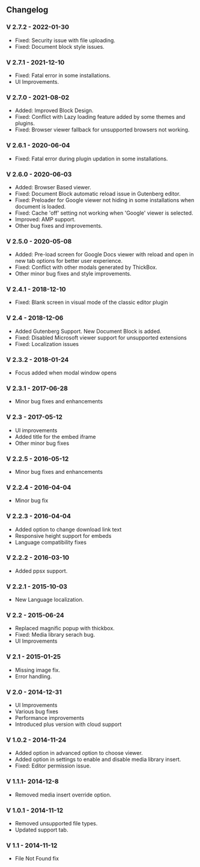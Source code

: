 ## Changelog

### V 2.7.2 - 2022-01-30
* Fixed: Security issue with file uploading.
* Fixed: Document block style issues.

### V 2.7.1 - 2021-12-10
* Fixed: Fatal error in some installations.
* UI Improvements.

### V 2.7.0 - 2021-08-02
* Added: Improved Block Design.
* Fixed: Conflict with Lazy loading feature added by some themes and plugins.
* Fixed: Browser viewer fallback for unsupported browsers not working.

### V 2.6.1 - 2020-06-04
* Fixed: Fatal error during plugin updation in some installations.

### V 2.6.0 - 2020-06-03
* Added: Browser Based viewer.
* Fixed: Document Block automatic reload issue in Gutenberg editor.
* Fixed: Preloader for Google viewer not hiding in some installations when document is loaded.
* Fixed: Cache 'off' setting not working when 'Google' viewer is selected.
* Improved: AMP support.
* Other bug fixes and improvements.

### V 2.5.0 - 2020-05-08
* Added: Pre-load screen for Google Docs viewer with reload and open in new tab options for better user experience.
* Fixed: Conflict with other modals generated by ThickBox.
* Other minor bug fixes and style improvements.

### V 2.4.1 - 2018-12-10
* Fixed: Blank screen in visual mode of the classic editor plugin

### V 2.4 - 2018-12-06
* Added Gutenberg Support. New Document Block is added.
* Fixed: Disabled Microsoft viewer support for unsupported extensions
* Fixed: Localization issues

### V 2.3.2 - 2018-01-24
* Focus added when modal window opens

### V 2.3.1 - 2017-06-28
* Minor bug fixes and enhancements

### V 2.3 - 2017-05-12
* UI improvements
* Added title for the embed iframe
* Other minor bug fixes

### V 2.2.5 - 2016-05-12
* Minor bug fixes and enhancements

### V 2.2.4 - 2016-04-04
* Minor bug fix

### V 2.2.3 - 2016-04-04
* Added option to change download link text
* Responsive height support for embeds
* Language compatibility fixes

### V 2.2.2 - 2016-03-10
* Added ppsx support.

### V 2.2.1 - 2015-10-03
* New Language localization.

### V 2.2 - 2015-06-24
* Replaced magnific popup with thickbox.
* Fixed: Media library serach bug. 
* UI Improvements

### V 2.1 - 2015-01-25
* Missing image fix.
* Error handling.

### V 2.0 - 2014-12-31
* UI Improvements
* Various bug fixes
* Performance improvements
* Introduced plus version with cloud support

### V 1.0.2 - 2014-11-24
* Added option in advanced option to choose viewer.
* Added option in settings to enable and disable media library insert.
* Fixed: Editor permission issue.

### V 1.1.1- 2014-12-8
* Removed media insert override option.

### V 1.0.1 - 2014-11-12
* Removed unsupported file types.
* Updated support tab.

### V 1.1 - 2014-11-12
* File Not Found fix